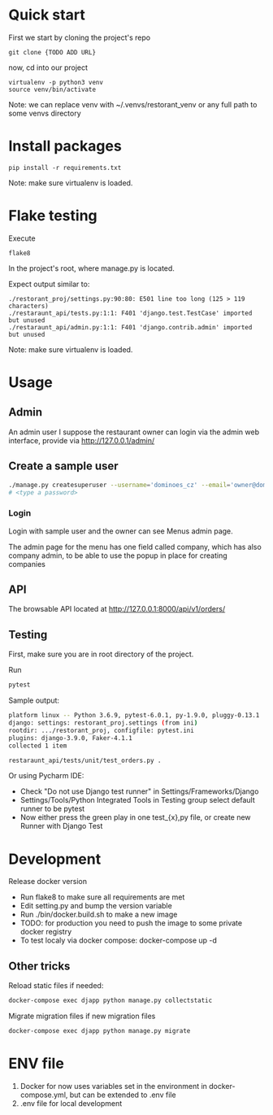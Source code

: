 # Quick start

First we start by cloning the project's repo

```
git clone {TODO ADD URL}
```

now, cd into our project

```
virtualenv -p python3 venv
source venv/bin/activate
```

Note: we can replace venv with ~/.venvs/restorant_venv or
any full path to some venvs directory

# Install packages

```
pip install -r requirements.txt
```

Note: make sure virtualenv is loaded.

# Flake testing

Execute

```
flake8
```

In the project's root, where manage.py is located.

Expect output similar to:
```
./restorant_proj/settings.py:90:80: E501 line too long (125 > 119 characters)
./restaraunt_api/tests.py:1:1: F401 'django.test.TestCase' imported but unused
./restaraunt_api/admin.py:1:1: F401 'django.contrib.admin' imported but unused
```

Note: make sure virtualenv is loaded.

# Usage

## Admin

An admin user I suppose the restaurant owner can login via the admin web interface, provide
via http://127.0.0.1/admin/

## Create a sample user

```bash
./manage.py createsuperuser --username='dominoes_cz' --email='owner@dominoes.cz'
# <type a password>
```

### Login

Login with sample user
and the owner can see Menus admin page.

The admin page for the menu has one field called company, which has also company admin, to be
able to use the popup in place for creating companies

## API

The browsable API located at
http://127.0.0.1:8000/api/v1/orders/ 


## Testing

First, make sure you are in root directory of the project.

Run

```bash
pytest
```

Sample output:
```bash
platform linux -- Python 3.6.9, pytest-6.0.1, py-1.9.0, pluggy-0.13.1
django: settings: restorant_proj.settings (from ini)
rootdir: .../restorant_proj, configfile: pytest.ini
plugins: django-3.9.0, Faker-4.1.1
collected 1 item                                                                                                                                                                                                                                                        

restaraunt_api/tests/unit/test_orders.py .    
```

Or using Pycharm IDE:
- Check "Do not use Django test runner" in Settings/Frameworks/Django
- Settings/Tools/Python Integrated Tools in Testing group select default runner to be pytest
- Now either press the green play in one test_{x},py file, or create new Runner with Django Test

# Development

Release docker version

- Run flake8 to make sure all requirements are met
- Edit setting.py and bump the version variable
- Run ./bin/docker.build.sh to make a new image 
- TODO: for production you need to push the image to some private docker registry
- To test localy via docker compose: docker-compose up -d

## Other tricks

Reload static files if needed:

```bash
docker-compose exec djapp python manage.py collectstatic
```

Migrate migration files if new migration files

```bash
docker-compose exec djapp python manage.py migrate
```

# ENV file

1. Docker for now uses variables set in the environment in docker-compose.yml, but
can be extended to .env file
2. .env file for local development
